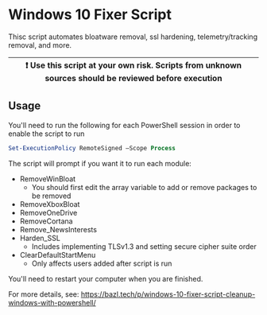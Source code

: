 # Windows 10 Fixer Script

Thisc script automates bloatware removal, ssl hardening, telemetry/tracking removal, and more.

| ❗ Use this script at your own risk.  Scripts from unknown sources should be reviewed before execution |
|----------------------------------------------------------------------------------------------------------------------|

## Usage

You'll need to run the following for each PowerShell session in order to enable the script to run
```powershell
Set-ExecutionPolicy RemoteSigned –Scope Process
```

The script will prompt if you want it to run each module:
- RemoveWinBloat
  - You should first edit the array variable to add or remove packages to be removed
- RemoveXboxBloat
- RemoveOneDrive
- RemoveCortana
- Remove_NewsInterests
- Harden_SSL
  - Includes implementing TLSv1.3 and setting secure cipher suite order
- ClearDefaultStartMenu
  - Only affects users added after script is run

You'll need to restart your computer when you are finished.

For more details, see: https://bazl.tech/p/windows-10-fixer-script-cleanup-windows-with-powershell/
